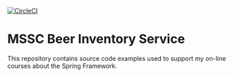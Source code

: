 [![CircleCI](https://dl.circleci.com/status-badge/img/gh/ezweb28/mssc-beer-inventory-service/tree/initial-project.svg?style=svg)](https://dl.circleci.com/status-badge/redirect/gh/ezweb28/mssc-beer-inventory-service/tree/initial-project)
# MSSC Beer Inventory Service

This repository contains source code examples used to support my on-line courses about the Spring Framework.